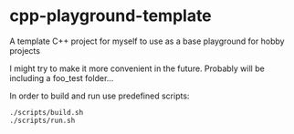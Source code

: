 # cpp-playground-template
A template C++ project for myself to use as a base playground for hobby projects 

I might try to make it more convenient in the future. Probably will be including a foo_test folder...

In order to build and run use predefined scripts:
```
./scripts/build.sh
./scripts/run.sh
```
